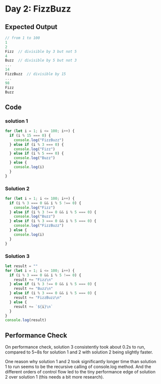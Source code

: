 # Day 2: FizzBuzz

## Expected Output

```js
// from 1 to 100
1
2
Fizz  // divisible by 3 but not 5
4
Buzz  // divisible by 5 but not 3
...
14
FizzBuzz  // divisible by 15
...
98
Fizz
Buzz
```

## Code

### solution 1

```js
for (let i = 1; i <= 100; i++) {
  if (i % 15 === 0) {
    console.log("FizzBuzz")
  } else if (i % 3 === 0) {
    console.log("Fizz")
  } else if (i % 5 === 0) {
    console.log("Buzz")
  } else {
    console.log(i)
  }
}
```

### Solution 2

```js
for (let i = 1; i <= 100; i++) {
  if (i % 3 === 0 && i % 5 !== 0) {
    console.log("Fizz")
  } else if (i % 3 !== 0 && i % 5 === 0) {
    console.log("Buzz")
  } else if (i % 3 === 0 && i % 5 === 0) {
    console.log("FizzBuzz")
  } else {
    console.log(i)
  }
}
```

### Solution 3

```js
let result = ""
for (let i = 1; i <= 100; i++) {
  if (i % 3 === 0 && i % 5 !== 0) {
    result += "Fizz\n"
  } else if (i % 3 !== 0 && i % 5 === 0) {
    result += "Buzz\n"
  } else if (i % 3 === 0 && i % 5 === 0) {
    result += "FizzBuzz\n"
  } else {
    result += `${i}\n`
  }
}
console.log(result)
```

## Performance Check

On performance check, solution 3 consistently took about 0.2s to run, compared to 5~8s for solution 1 and 2 with solution 2 being slightly faster.

One reason why solution 1 and 2 took significantly longer time than solution 1 to run seems to be the recursive calling of console.log method. And the different orders of control flow led to the tiny performance edge of solution 2 over solution 1 (this needs a bit more research).
